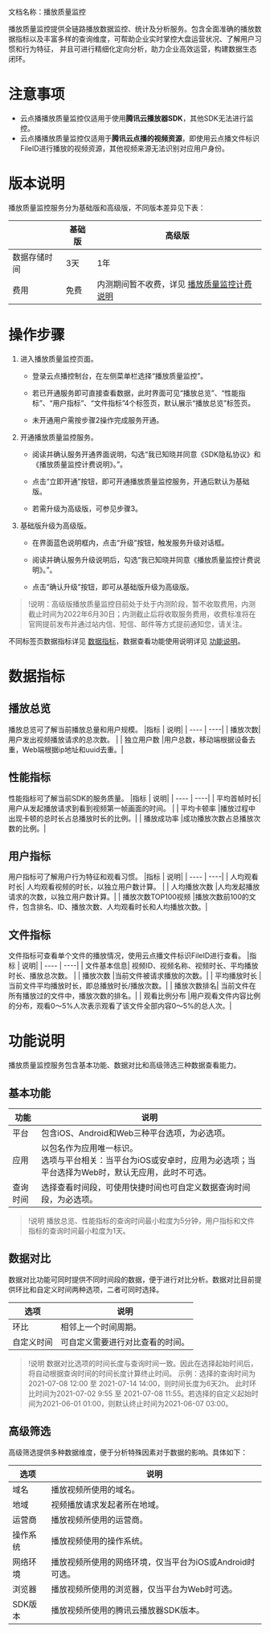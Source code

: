 文档名称：播放质量监控

播放质量监控提供全链路播放数据监控、统计及分析服务。包含全面准确的播放数据指标以及丰富多样的查询维度，可帮助企业实时掌控大盘运营状况、了解用户习惯和行为特征，
并且可进行精细化定向分析，助力企业高效运营，构建数据生态闭环。

# 注意事项
* 云点播播放质量监控仅适用于使用**腾讯云播放器SDK**，其他SDK无法进行监控。
* 云点播播放质量监控仅适用于**腾讯云点播的视频资源**，即使用云点播文件标识FileID进行播放的视频资源，其他视频来源无法识别对应用户身份。

# 版本说明
播放质量监控服务分为基础版和高级版，不同版本差异见下表：

|  | 基础版 | 高级版|
| ----  | ----| ----| 
| 数据存储时间| 3天 | 1年 |
| 费用 |免费|内测期间暂不收费，详见 [播放质量监控计费说明](11) |


# 操作步骤
1. 进入播放质量监控页面。

   - 登录云点播控制台，在左侧菜单栏选择“播放质量监控”。
   
   - 若已开通服务即可直接查看数据，此时界面可见“播放总览”、“性能指标”、“用户指标”、“文件指标”4个标签页，默认展示“播放总览”标签页。
   
   - 未开通用户需按步骤2操作完成服务开通。
   
2. 开通播放质量监控服务。

   - 阅读并确认服务开通界面说明，勾选“我已知晓并同意《SDK隐私协议》和《播放质量监控计费说明》。”。
   
   - 点击“立即开通”按钮，即可开通播放质量监控服务，开通后默认为基础版。
   
   - 若需升级为高级版，可参见步骤3。

3. 基础版升级为高级版。
 
   - 在界面蓝色说明框内，点击“升级”按钮，触发服务升级对话框。
  
   - 阅读并确认服务升级说明后，勾选“我已知晓并同意《播放质量监控计费说明》。”。
  
   - 点击“确认升级”按钮，即可从基础版升级为高级版。

> !说明：高级版播放质量监控目前处于处于内测阶段，暂不收取费用，内测截止时间为2022年6月30日；内测截止后将收取服务费用，收费标准将在官网提前发布并通过站内信、短信、邮件等方式提前通知您，请关注。



不同标签页数据指标详见 [数据指标](下面对应标题)，数据查看功能使用说明详见 [功能说明](下面的标题)。











# 数据指标
## 播放总览
播放总览可了解当前播放总量和用户规模。
|指标   | 说明|
| ----  | ----| 
| 播放次数| 用户发出视频播放请求的总次数。 |
| 独立用户数 |用户总数，移动端根据设备去重，Web端根据ip地址和uuid去重。|

## 性能指标
性能指标可了解当前SDK的服务质量。
|指标   | 说明|
| ----  | ----| 
| 平均首帧时长| 用户从发起播放请求到看到视频第一帧画面的时间。 |
| 平均卡顿率 |播放过程中出现卡顿的总时长占总播放时长的比例。|
| 播放成功率 |成功播放次数占总播放次数的比例。|

## 用户指标
用户指标可了解用户行为特征和观看习惯。
|指标   | 说明|
| ----  | ----| 
| 人均观看时长| 人均观看视频的时长，以独立用户数计算。 |
| 人均播放次数 |人均发起播放请求的次数，以独立用户数计算。|
| 播放次数TOP100视频 |播放次数前100的文件，包含排名、ID、播放次数、人均观看时长和人均播放次数。|


## 文件指标
文件指标可查看单个文件的播放情况，使用云点播文件标识FileID进行查看。
|指标   | 说明|
| ----  | ----| 
| 文件基本信息| 视频ID、视频名称、视频时长、平均播放时长、播放总次数。 |
| 播放次数 |当前文件被请求播放的次数。|
| 平均播放时长 |当前文件平均播放时长，即总播放时长/播放次数。|
| 播放次数排名| 当前文件在所有播放过的文件中，播放次数的排名。|
| 观看比例分布 |用户观看文件内容比例的分布，观看0～5%人次表示观看了该文件全部内容0～5%的总人次。|


# 功能说明
播放质量监控服务包含基本功能、数据对比和高级筛选三种数据查看能力。

## 基本功能
|功能   | 说明|
| ----  | ----| 
| 平台  | 包含iOS、Android和Web三种平台选项，为必选项。 |
| 应用  | 以包名作为应用唯一标识。 <br>选项与平台相关：当平台为iOS或安卓时，应用为必选项；当平台选择为Web时，默认无应用，此时不可选。|
| 查询时间  | 选择查看时间段，可使用快捷时间也可自定义数据查询时间段，为必选项。| 

> !说明
> 播放总览、性能指标的查询时间最小粒度为5分钟，用户指标和文件指标的查询时间最小粒度为1天。

## 数据对比
数据对比功能可同时提供不同时间段的数据，便于进行对比分析。数据对比目前提供环比和自定义时间两种选项，二者可同时选择。

|选项   | 说明|
| ----  | ----| 
| 环比  | 相邻上一个时间周期。|
| 自定义时间  | 可自定义需要进行对比查看的时间。|

> !说明
> 数据对比选项的时间长度与查询时间一致。因此在选择起始时间后，将自动根据查询时间的时间长度计算终止时间。
> 示例：选择的查询时间为2021-07-08 12:00  至 2021-07-14 14:00，则时间长度为6天2h。
> 此时环比时间为2021-07-02 9:55 至 2021-07-08 11:55。若选择的自定义起始时间为2021-06-01 01:00，则默认终止时间为2021-06-07 03:00。


## 高级筛选
高级筛选提供多种数据维度，便于分析特殊因素对于数据的影响。具体如下：

|选项   | 说明|
| ----  | ----| 
| 域名  | 播放视频所使用的域名。|
| 地域 | 视频播放请求发起者所在地域。|
| 运营商  |播放视频所使用的运营商。| 
| 操作系统  | 播放视频使用的操作系统。|
| 网络环境 | 播放视频所使用的网络环境，仅当平台为iOS或Android时可选。|
| 浏览器  | 播放视频所使用的浏览器，仅当平台为Web时可选。| 
| SDK版本  | 播放视频所使用的腾讯云播放器SDK版本。|
